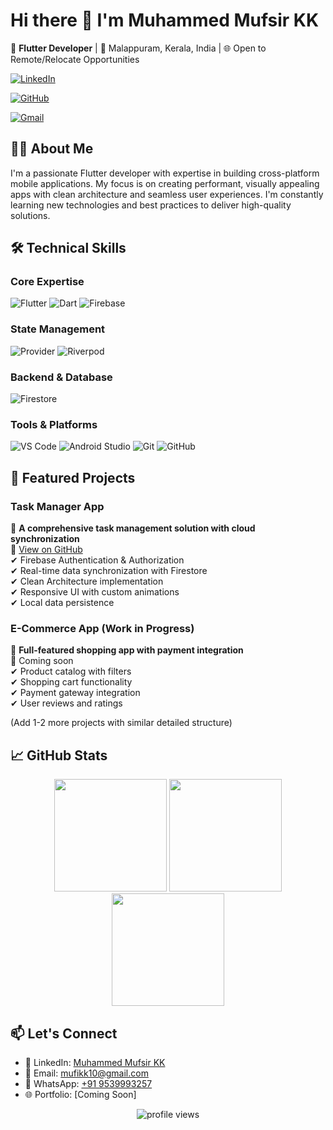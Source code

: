 # Hi there 👋 I'm Muhammed Mufsir KK

🚀 **Flutter Developer** | 📍 Malappuram, Kerala, India | 🌐 Open to Remote/Relocate Opportunities

[![LinkedIn](https://img.shields.io/badge/LinkedIn-0077B5?style=for-the-badge&logo=linkedin&logoColor=white)](https://www.linkedin.com/in/muhammed-mufsir-kk-bb8607335/) 

[![GitHub](https://img.shields.io/badge/GitHub-100000?style=for-the-badge&logo=github&logoColor=white)](https://github.com/MUHAMMED-MUFSIR-KK)

[![Gmail](https://img.shields.io/badge/Gmail-D14836?style=for-the-badge&logo=gmail&logoColor=white)](mailto:mufikk10@gmail.com)

## 👨‍💻 About Me

I'm a passionate Flutter developer with expertise in building cross-platform mobile applications. My focus is on creating performant, visually appealing apps with clean architecture and seamless user experiences. I'm constantly learning new technologies and best practices to deliver high-quality solutions.

## 🛠️ Technical Skills

### Core Expertise
![Flutter](https://img.shields.io/badge/Flutter-02569B?style=for-the-badge&logo=flutter&logoColor=white)
![Dart](https://img.shields.io/badge/Dart-0175C2?style=for-the-badge&logo=dart&logoColor=white)
![Firebase](https://img.shields.io/badge/Firebase-FFCA28?style=for-the-badge&logo=firebase&logoColor=black)

### State Management
![Provider](https://img.shields.io/badge/Provider-4285F4?style=for-the-badge)
![Riverpod](https://img.shields.io/badge/Riverpod-FF7043?style=for-the-badge)

### Backend & Database
![Firestore](https://img.shields.io/badge/Firestore-FFCA28?style=for-the-badge&logo=firebase&logoColor=black)


### Tools & Platforms
![VS Code](https://img.shields.io/badge/VS_Code-007ACC?style=for-the-badge&logo=visual-studio-code&logoColor=white)
![Android Studio](https://img.shields.io/badge/Android_Studio-3DDC84?style=for-the-badge&logo=android-studio&logoColor=white)
![Git](https://img.shields.io/badge/Git-F05032?style=for-the-badge&logo=git&logoColor=white)
![GitHub](https://img.shields.io/badge/GitHub-181717?style=for-the-badge&logo=github&logoColor=white)

## 🚀 Featured Projects

### Task Manager App
📌 **A comprehensive task management solution with cloud synchronization**  
🔗 [View on GitHub](https://github.com/MUHAMMED-MUFSIR-KK/TASK-APP)  
✔ Firebase Authentication & Authorization  
✔ Real-time data synchronization with Firestore  
✔ Clean Architecture implementation  
✔ Responsive UI with custom animations  
✔ Local data persistence  

### E-Commerce App (Work in Progress)
📌 **Full-featured shopping app with payment integration**  
🔗 Coming soon  
✔ Product catalog with filters  
✔ Shopping cart functionality  
✔ Payment gateway integration  
✔ User reviews and ratings  

(Add 1-2 more projects with similar detailed structure)

## 📈 GitHub Stats

<div align="center">
  <img height="180em" src="https://github-readme-stats.vercel.app/api?username=MUHAMMED-MUFSIR-KK&show_icons=true&theme=radical&include_all_commits=true&count_private=true"/>
  <img height="180em" src="https://github-readme-stats.vercel.app/api/top-langs/?username=MUHAMMED-MUFSIR-KK&layout=compact&langs_count=8&theme=radical"/>
  <img height="180em" src="https://github-readme-streak-stats.herokuapp.com/?user=MUHAMMED-MUFSIR-KK&theme=radical"/>
</div>

## 📫 Let's Connect
- 💼 LinkedIn: [Muhammed Mufsir KK](https://www.linkedin.com/in/muhammed-mufsir-kk-bb8607335/)
- 📧 Email: [mufikk10@gmail.com](mailto:mufikk10@gmail.com)
- 📱 WhatsApp: [+91 9539993257](https://wa.me/919539993257)
- 🌐 Portfolio: [Coming Soon]

<div align="center">
  <img src="https://komarev.com/ghpvc/?username=MUHAMMED-MUFSIR-KK&label=Profile%20views&color=0e75b6&style=flat" alt="profile views" />
</div>
